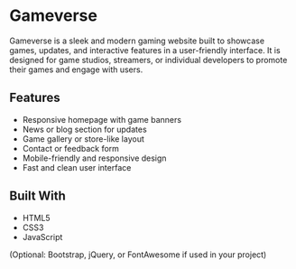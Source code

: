 # Gameverse

Gameverse is a sleek and modern gaming website built to showcase games, updates, and interactive features in a user-friendly interface. It is designed for game studios, streamers, or individual developers to promote their games and engage with users.

## Features

- Responsive homepage with game banners
- News or blog section for updates
- Game gallery or store-like layout
- Contact or feedback form
- Mobile-friendly and responsive design
- Fast and clean user interface

## Built With

- HTML5
- CSS3
- JavaScript

(Optional: Bootstrap, jQuery, or FontAwesome if used in your project)


